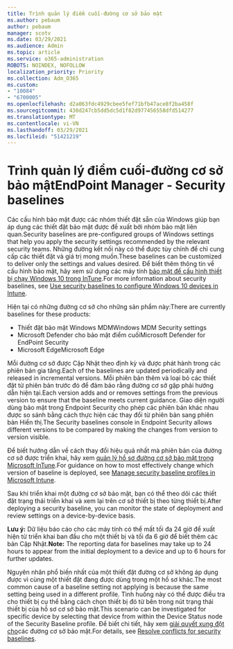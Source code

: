 ```yaml
---
title: Trình quản lý điểm cuối-đường cơ sở bảo mật
ms.author: pebaum
author: pebaum
manager: scotv
ms.date: 03/29/2021
ms.audience: Admin
ms.topic: article
ms.service: o365-administration
ROBOTS: NOINDEX, NOFOLLOW
localization_priority: Priority
ms.collection: Adm_O365
ms.custom:
- "10084"
- "6700005"
ms.openlocfilehash: d2a063fdc4929cbee5fef71bfb47ace8f2ba458f
ms.sourcegitcommit: 430d247cb5dd5dc5d1f82d977456558dfd514277
ms.translationtype: MT
ms.contentlocale: vi-VN
ms.lasthandoff: 03/29/2021
ms.locfileid: "51421219"
---
```

# <a name="endpoint-manager---security-baselines"></a><span data-ttu-id="15949-102">Trình quản lý điểm cuối-đường cơ sở bảo mật</span><span class="sxs-lookup"><span data-stu-id="15949-102">EndPoint Manager - Security baselines</span></span>

<span data-ttu-id="15949-103">Các cấu hình bảo mật được các nhóm thiết đặt sẵn của Windows giúp bạn áp dụng các thiết đặt bảo mật được đề xuất bởi nhóm bảo mật liên quan.</span><span class="sxs-lookup"><span data-stu-id="15949-103">Security baselines are pre-configured groups of Windows settings that help you apply the security settings recommended by the relevant security teams.</span></span> <span data-ttu-id="15949-104">Những đường kết nối này có thể được tùy chỉnh để chỉ cung cấp các thiết đặt và giá trị mong muốn.</span><span class="sxs-lookup"><span data-stu-id="15949-104">These baselines can be customized to deliver only the settings and values desired.</span></span> <span data-ttu-id="15949-105">Để biết thêm thông tin về cấu hình bảo mật, hãy xem sử dụng các máy tính [bảo mật để cấu hình thiết bị chạy Windows 10 trong InTune](https://docs.microsoft.com/mem/intune/protect/security-baselines).</span><span class="sxs-lookup"><span data-stu-id="15949-105">For more information about security baselines, see [Use security baselines to configure Windows 10 devices in Intune](https://docs.microsoft.com/mem/intune/protect/security-baselines).</span></span>

<span data-ttu-id="15949-106">Hiện tại có những đường cơ sở cho những sản phẩm này:</span><span class="sxs-lookup"><span data-stu-id="15949-106">There are currently baselines for these products:</span></span>

- <span data-ttu-id="15949-107">Thiết đặt bảo mật Windows MDM</span><span class="sxs-lookup"><span data-stu-id="15949-107">Windows MDM Security settings</span></span>
- <span data-ttu-id="15949-108">Microsoft Defender cho bảo mật điểm cuối</span><span class="sxs-lookup"><span data-stu-id="15949-108">Microsoft Defender for EndPoint Security</span></span>
- <span data-ttu-id="15949-109">Microsoft Edge</span><span class="sxs-lookup"><span data-stu-id="15949-109">Microsoft Edge</span></span>

<span data-ttu-id="15949-110">Mỗi đường cơ sở được Cập Nhật theo định kỳ và được phát hành trong các phiên bản gia tăng.</span><span class="sxs-lookup"><span data-stu-id="15949-110">Each of the baselines are updated periodically and released in incremental versions.</span></span> <span data-ttu-id="15949-111">Mỗi phiên bản thêm và loại bỏ các thiết đặt từ phiên bản trước đó để đảm bảo rằng đường cơ sở gặp phải hướng dẫn hiện tại.</span><span class="sxs-lookup"><span data-stu-id="15949-111">Each version adds and or removes settings from the previous version to ensure that the baseline meets current guidance.</span></span> <span data-ttu-id="15949-112">Giao diện người dùng bảo mật trong Endpoint Security cho phép các phiên bản khác nhau được so sánh bằng cách thực hiện các thay đổi từ phiên bản sang phiên bản Hiển thị.</span><span class="sxs-lookup"><span data-stu-id="15949-112">The Security baselines console in Endpoint Security allows different versions to be compared by making the changes from version to version visible.</span></span>

<span data-ttu-id="15949-113">Để biết hướng dẫn về cách thay đổi hiệu quả nhất mà phiên bản của đường cơ sở được triển khai, hãy xem [quản lý hồ sơ đường cơ sở bảo mật trong Microsoft InTune](https://docs.microsoft.com/mem/intune/protect/security-baselines-configure).</span><span class="sxs-lookup"><span data-stu-id="15949-113">For guidance on how to most effectively change which version of baseline is deployed, see [Manage security baseline profiles in Microsoft Intune](https://docs.microsoft.com/mem/intune/protect/security-baselines-configure).</span></span>

<span data-ttu-id="15949-114">Sau khi triển khai một đường cơ sở bảo mật, bạn có thể theo dõi các thiết đặt trạng thái triển khai và xem lại trên cơ sở thiết bị theo từng thiết bị.</span><span class="sxs-lookup"><span data-stu-id="15949-114">After deploying a security baseline, you can monitor the state of deployment and review settings on a device-by-device basis.</span></span>

<span data-ttu-id="15949-115">**Lưu ý:** Dữ liệu báo cáo cho các máy tính có thể mất tối đa 24 giờ để xuất hiện từ triển khai ban đầu cho một thiết bị và tối đa 6 giờ để biết thêm các bản Cập Nhật.</span><span class="sxs-lookup"><span data-stu-id="15949-115">**Note:** The reporting data for baselines may take up to 24 hours to appear from the initial deployment to a device and up to 6 hours for further updates.</span></span> 

<span data-ttu-id="15949-116">Nguyên nhân phổ biến nhất của một thiết đặt đường cơ sở không áp dụng được vì cùng một thiết đặt đang được dùng trong một hồ sơ khác.</span><span class="sxs-lookup"><span data-stu-id="15949-116">The most common cause of a baseline setting not applying is because the same setting being used in a different profile.</span></span> <span data-ttu-id="15949-117">Tình huống này có thể được điều tra cho thiết bị cụ thể bằng cách chọn thiết bị đó từ bên trong nút trạng thái thiết bị của hồ sơ cơ sở bảo mật.</span><span class="sxs-lookup"><span data-stu-id="15949-117">This scenario can be investigated for specific device by selecting that device from within the Device Status node of the Security Baseline profile.</span></span> <span data-ttu-id="15949-118">Để biết chi tiết, hãy xem [giải quyết xung đột cho](https://docs.microsoft.com/mem/intune/protect/security-baselines-monitor#resolve-conflicts-for-security-baselines)các đường cơ sở bảo mật.</span><span class="sxs-lookup"><span data-stu-id="15949-118">For details, see [Resolve conflicts for security baselines](https://docs.microsoft.com/mem/intune/protect/security-baselines-monitor#resolve-conflicts-for-security-baselines).</span></span>